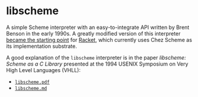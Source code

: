 # libscheme

A simple Scheme interpreter with an easy-to-integrate API written by
Brent Benson in the early 1990s. A greatly modified version of this
interpreter [became the starting
point](https://www-old.cs.utah.edu/plt/publications/icfp19-fddkmstz.pdf)
for [Racket](https://racket-lang.org/), which currently uses Chez
Scheme as its implementation substrate.

A good explanation of the `libscheme` interpreter is in the paper
*libscheme: Scheme as a C Library* presented at the 1994 USENIX
Symposium on Very High Level Languages (VHLL):

- [`libscheme.pdf`](src/doc/libscheme.pdf)
- [`libscheme.md`](src/doc/libscheme.md)

